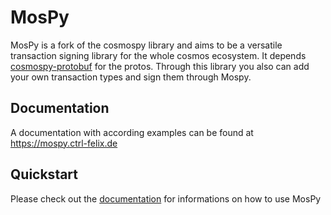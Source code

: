 # MosPy

MosPy is a fork of the cosmospy library and aims to be a versatile transaction signing library for the whole cosmos ecosystem.
It depends [cosmospy-protobuf](https://github.com/ctrl-Felix/cosmospy-protobuf) for the protos. Through this library you also can add your own transaction types and sign them through Mospy.

## Documentation

A documentation with according examples can be found at https://mospy.ctrl-felix.de

## Quickstart

Please check out the [documentation](https://mospy.ctrl-felix.de) for informations on how to use MosPy

